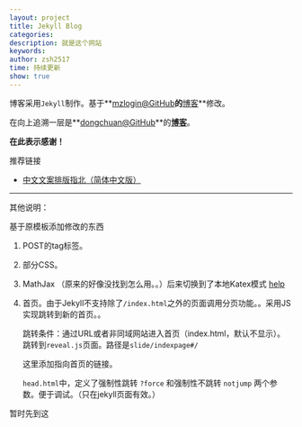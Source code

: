 ```yaml
---
layout: project
title: Jekyll Blog
categories: 
description: 就是这个网站
keywords: 
author: zsh2517
time: 持续更新
show: true
---
```


博客采用`Jekyll`制作。基于**[mzlogin@GitHub](https://github.com/mazhuang)**的**[博客](https://mazhuang.org)**修改。

在向上追溯一层是**[dongchuan@GitHub](https://github.com/dongchuan)**的[**博客**](https://dongchuan.github.io)。

**在此表示感谢！**

推荐链接

- [中文文案排版指北（简体中文版）](https://github.com/mzlogin/chinese-copywriting-guidelines)

---

其他说明：

基于原模板添加修改的东西

1. POST的tag标签。

2. 部分CSS。

3. MathJax （原来的好像没找到怎么用。。）后来切换到了本地Katex模式 [help](https://www.jianshu.com/p/bb184f61c9ae)

4. 首页。由于Jekyll不支持除了`/index.html`之外的页面调用分页功能。。采用JS实现跳转到新的首页。。

    跳转条件：通过URL或者非同域网站进入首页（index.html，默认不显示）。跳转到`reveal.js`页面。路径是`slide/indexpage#/`

    这里添加指向首页的链接。

    `head.html`中，定义了强制性跳转 `?force` 和强制性不跳转 `notjump` 两个参数。便于调试。（只在jekyll页面有效。）

暂时先到这